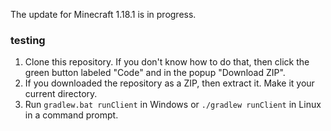 The update for Minecraft 1.18.1 is in progress.

### testing
1. Clone this repository. If you don't know how to do that, then click the green button labeled "Code" and in the popup "Download ZIP".
2. If you downloaded the repository as a ZIP, then extract it. Make it your current directory.
3. Run `gradlew.bat runClient` in Windows or `./gradlew runClient` in Linux in a command prompt.
